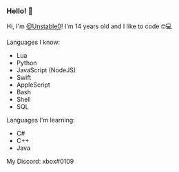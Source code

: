 ### Hello! 👋

<!--
**Unstable0/Unstable0** is a ✨ _special_ ✨ repository because its `README.md` (this file) appears on your GitHub profile.

Here are some ideas to get you started:

- 🔭 I’m currently working on ...
- 🌱 I’m currently learning ...
- 👯 I’m looking to collaborate on ...
- 🤔 I’m looking for help with ...
- 💬 Ask me about ...
- 📫 How to reach me: ...
- 😄 Pronouns: ...
- ⚡ Fun fact: ...
-->

Hi, I'm [@Unstable0](https://github.com/Unstable0)! I'm 14 years old and I like to code 🤓💻

Languages I know:
- Lua
- Python
- JavaScript (NodeJS)
- Swift
- AppleScript
- Bash
- Shell
- SQL

Languages I'm learning:
- C#
- C++
- Java

My Discord: xbox#0109
